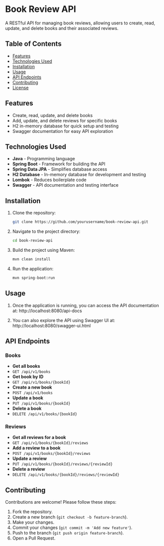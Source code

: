 # Book Review API

A RESTful API for managing book reviews, allowing users to create, read, update, and delete books and their associated reviews.

## Table of Contents

- [Features](#features)
- [Technologies Used](#technologies-used)
- [Installation](#installation)
- [Usage](#usage)
- [API Endpoints](#api-endpoints)
- [Contributing](#contributing)
- [License](#license)

## Features

- Create, read, update, and delete books
- Add, update, and delete reviews for specific books
- H2 in-memory database for quick setup and testing
- Swagger documentation for easy API exploration

## Technologies Used

- **Java** - Programming language
- **Spring Boot** - Framework for building the API
- **Spring Data JPA** - Simplifies database access
- **H2 Database** - In-memory database for development and testing
- **Lombok** - Reduces boilerplate code
- **Swagger** - API documentation and testing interface

## Installation

1. Clone the repository:
    ```bash
    git clone https://github.com/yourusername/book-review-api.git
    ```
2. Navigate to the project directory:
    ```bash
    cd book-review-api
    ```
3. Build the project using Maven:
    ```bash
    mvn clean install
    ```
4. Run the application:
    ```bash
    mvn spring-boot:run
    ```

## Usage

1. Once the application is running, you can access the API documentation at: http://localhost:8080/api-docs

2. You can also explore the API using Swagger UI at: http://localhost:8080/swagger-ui.html


## API Endpoints

### Books

- **Get all books**
- `GET /api/v1/books`
- **Get book by ID**
- `GET /api/v1/books/{bookId}`
- **Create a new book**
- `POST /api/v1/books`
- **Update a book**
- `PUT /api/v1/books/{bookId}`
- **Delete a book**
- `DELETE /api/v1/books/{bookId}`

### Reviews

- **Get all reviews for a book**
- `GET /api/v1/books/{bookId}/reviews`
- **Add a review to a book**
- `POST /api/v1/books/{bookId}/reviews`
- **Update a review**
- `PUT /api/v1/books/{bookId}/reviews/{reviewId}`
- **Delete a review**
- `DELETE /api/v1/books/{bookId}/reviews/{reviewId}`

## Contributing

Contributions are welcome! Please follow these steps:

1. Fork the repository.
2. Create a new branch (`git checkout -b feature-branch`).
3. Make your changes.
4. Commit your changes (`git commit -m 'Add new feature'`).
5. Push to the branch (`git push origin feature-branch`).
6. Open a Pull Request.
